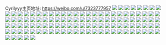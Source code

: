 Cyrilyyy主页地址: https://weibo.com/u/7323777957 
![](https://wx4.sinaimg.cn/mw2000/007ZDPcVly1h90qyi435tj321n2q7qv5.jpg) 
![](https://wx4.sinaimg.cn/mw2000/007ZDPcVly1h90qyl8hyrj32c02c07wh.jpg) 
![](https://wx4.sinaimg.cn/mw2000/007ZDPcVgy1h8og0cdgekj31o02yonpd.jpg) 
![](https://wx4.sinaimg.cn/mw2000/007ZDPcVgy1h8og0e0fykj33402c04qr.jpg) 
![](https://wx4.sinaimg.cn/mw2000/007ZDPcVgy1h8k4axaitdj32c0340e82.jpg) 
![](https://wx4.sinaimg.cn/mw2000/007ZDPcVgy1h8k4bhbrgfj31jg1yenei.jpg) 
![](https://wx4.sinaimg.cn/mw2000/007ZDPcVgy1h8ixhw21sbj30zu25o7wh.jpg) 
![](https://wx4.sinaimg.cn/mw2000/007ZDPcVgy1h8ixi0um4ij30zu25o7wh.jpg) 
![](https://wx4.sinaimg.cn/mw2000/007ZDPcVgy1h7pffwlz2tj31rv2d5qv5.jpg) 
![](https://wx4.sinaimg.cn/mw2000/007ZDPcVgy1h7pffz72adj31um2gukjl.jpg) 
![](https://wx4.sinaimg.cn/mw2000/007ZDPcVgy1h7pffrb3c1j31ll1ll7wh.jpg) 
![](https://wx4.sinaimg.cn/mw2000/007ZDPcVgy1h7pfftuudtj31sc2dshdt.jpg) 
![](https://wx4.sinaimg.cn/mw2000/007ZDPcVgy1h7pfg1bs6jj31sc2ds7wh.jpg) 
![](https://wx4.sinaimg.cn/mw2000/007ZDPcVgy1h7pfh2hfrtj32dc35s7wm.jpg) 
![](https://wx4.sinaimg.cn/mw2000/007ZDPcVgy1h7ej0yi91fj30u014074v.jpg) 
![](https://wx4.sinaimg.cn/mw2000/007ZDPcVgy1h7ej12451qj30u10u0q7g.jpg) 
![](https://wx4.sinaimg.cn/mw2000/007ZDPcVgy1h7ej11k2ydj30u00u0q6x.jpg) 
![](https://wx4.sinaimg.cn/mw2000/007ZDPcVgy1h7ej12q66sj30u00u00z8.jpg) 
![](https://wx4.sinaimg.cn/mw2000/007ZDPcVgy1h7ej13blnwj30u0140gst.jpg) 
![](https://wx4.sinaimg.cn/mw2000/007ZDPcVgy1h6hr0rdmgvj30wi0wbted.jpg) 
![](https://wx4.sinaimg.cn/mw2000/007ZDPcVgy1h6c8oik2gpj32c02c0qv6.jpg) 
![](https://wx4.sinaimg.cn/mw2000/007ZDPcVgy1h6c8ojvtd4j32c02c0b2a.jpg) 
![](https://wx4.sinaimg.cn/mw2000/007ZDPcVgy1h6c8opn45ej32c02c04ow.jpg) 
![](https://wx4.sinaimg.cn/mw2000/007ZDPcVgy1h6c8oo5p73j32c02c0e81.jpg) 
![](https://wx4.sinaimg.cn/mw2000/007ZDPcVgy1h6c8oow4oij32c02c0npd.jpg) 
![](https://wx4.sinaimg.cn/mw2000/007ZDPcVgy1h5zj7jyhnvj30nm0nmmxo.jpg) 
![](https://wx4.sinaimg.cn/mw2000/007ZDPcVgy1h3vam1poppj30u01907cj.jpg) 
![](https://wx4.sinaimg.cn/mw2000/007ZDPcVgy1h3vam28sjkj30u019010k.jpg) 
![](https://wx4.sinaimg.cn/mw2000/007ZDPcVgy1h3vam16woaj30u0198gtk.jpg) 
![](https://wx4.sinaimg.cn/mw2000/007ZDPcVgy1h3vam49hw6j30u0190129.jpg) 
![](https://wx4.sinaimg.cn/mw2000/007ZDPcVgy1h3vam4sbvdj30u0190ajj.jpg) 
![](https://wx4.sinaimg.cn/mw2000/007ZDPcVgy1h3vam3njtjj30u01907cp.jpg) 
![](https://wx4.sinaimg.cn/mw2000/007ZDPcVgy1h3vam6bfxsj30u019046s.jpg) 
![](https://wx4.sinaimg.cn/mw2000/007ZDPcVgy1h3vam5r3j0j30u019010z.jpg) 
![](https://wx4.sinaimg.cn/mw2000/007ZDPcVgy1h6gplgvlbgj30u019046s.jpg) 
![](https://wx4.sinaimg.cn/mw2000/007ZDPcVly1h2rzp400hgj31s035sb2b.jpg) 
![](https://wx4.sinaimg.cn/mw2000/007ZDPcVly1h2rzn7vt1vj32c02c01ky.jpg) 
![](https://wx4.sinaimg.cn/mw2000/007ZDPcVly1h2ry3tjaghj30sg1kwnnw.jpg) 
![](https://wx4.sinaimg.cn/mw2000/007ZDPcVly1h2rxzw0wzsj30sg1kwtv8.jpg) 
![](https://wx4.sinaimg.cn/mw2000/007ZDPcVly1h2rxzyfu7fj30sg1kwtp4.jpg) 
![](https://wx4.sinaimg.cn/mw2000/007ZDPcVly1h2rxzxm997j30sg1kw1kx.jpg) 
![](https://wx4.sinaimg.cn/mw2000/007ZDPcVly1h2ry3txkajj31431hgamf.jpg) 
![](https://wx4.sinaimg.cn/mw2000/007ZDPcVgy1h2ibd4mik0j31k42rre82.jpg) 
![](https://wx4.sinaimg.cn/mw2000/007ZDPcVgy1h2ibd652doj31qz33zqv5.jpg) 
![](https://wx4.sinaimg.cn/mw2000/007ZDPcVgy1h2ibd7v7tyj31r03404qp.jpg) 
![](https://wx4.sinaimg.cn/mw2000/007ZDPcVgy1h2ibd8pid7j31r0340b2a.jpg) 
![](https://wx4.sinaimg.cn/mw2000/007ZDPcVgy1gyhwqu8424j30u0140n48.jpg) 
![](https://wx4.sinaimg.cn/mw2000/007ZDPcVgy1gyhwqtran1j33402c0hdv.jpg) 
![](https://wx4.sinaimg.cn/mw2000/007ZDPcVgy1gyhwqrxybaj30wi1yc7wh.jpg) 
![](https://wx4.sinaimg.cn/mw2000/007ZDPcVgy1gyhwqr65u4j30u0140139.jpg) 
![](https://wx4.sinaimg.cn/mw2000/007ZDPcVgy1gweunfrt8rj30sg1kwtp4.jpg) 
![](https://wx4.sinaimg.cn/mw2000/007ZDPcVgy1gweunhoisrj30sg1kw1kx.jpg) 
![](https://wx4.sinaimg.cn/mw2000/007ZDPcVgy1gweunj9uhrj30sg1kwwyz.jpg) 
![](https://wx4.sinaimg.cn/mw2000/007ZDPcVgy1gweunldngyj30sg1kw4qp.jpg) 
![](https://wx4.sinaimg.cn/mw2000/007ZDPcVgy1gweunpfdoqj33402c01kz.jpg) 
![](https://wx4.sinaimg.cn/mw2000/007ZDPcVgy1gweunn87uyj30sg1kwnhe.jpg) 
![](https://wx4.sinaimg.cn/mw2000/007ZDPcVgy1gweunwa9mpj32c02c0u0x.jpg) 
![](https://wx4.sinaimg.cn/mw2000/007ZDPcVgy1gweunrnu9tj32c02c0npd.jpg) 
![](https://wx4.sinaimg.cn/mw2000/007ZDPcVgy1gweunu0epaj32c02c0u0x.jpg) 
![](https://wx4.sinaimg.cn/mw2000/007ZDPcVly1gvioay974gj325c2v4npe.jpg) 
![](https://wx4.sinaimg.cn/mw2000/007ZDPcVly1gviob0j6lyj62c033z4qq02.jpg) 
![](https://wx4.sinaimg.cn/mw2000/007ZDPcVly1gviob5c0z3j62c033x4qr02.jpg) 
![](https://wx4.sinaimg.cn/mw2000/007ZDPcVly1gviob8eifkj624v2ui1kz02.jpg) 
![](https://wx4.sinaimg.cn/mw2000/007ZDPcVly1gscc8mttkkj32c033z1l5.jpg) 
![](https://wx4.sinaimg.cn/mw2000/007ZDPcVly1gscc58qhh1j31nf2774qt.jpg) 
![](https://wx4.sinaimg.cn/mw2000/007ZDPcVgy1gs0t5r2my0j31901o0u0y.jpg) 
![](https://wx4.sinaimg.cn/mw2000/007ZDPcVgy1gs0t61nb5sj31o0280hdw.jpg) 
![](https://wx4.sinaimg.cn/mw2000/007ZDPcVgy1gs0t5z858yj62c0340u1402.jpg) 
![](https://wx4.sinaimg.cn/mw2000/007ZDPcVgy1gs0t5vcgr8j322y2rx4qr.jpg) 
![](https://wx4.sinaimg.cn/mw2000/007ZDPcVgy1grshu9zcvij31hc13zk4j.jpg) 
![](https://wx4.sinaimg.cn/mw2000/007ZDPcVgy1grshub9ob5j32c02c0kjm.jpg) 
![](https://wx4.sinaimg.cn/mw2000/007ZDPcVgy1grshudt5ypj30u0140b29.jpg) 
![](https://wx4.sinaimg.cn/mw2000/007ZDPcVgy1grshun73j8j32c02c0hdt.jpg) 
![](https://wx4.sinaimg.cn/mw2000/007ZDPcVgy1grshufdbwwj32c02c0e81.jpg) 
![](https://wx4.sinaimg.cn/mw2000/007ZDPcVgy1grshuiulbtj32dc35snpj.jpg) 
![](https://wx4.sinaimg.cn/mw2000/007ZDPcVgy1grshulsvn9j32dc35su14.jpg) 
![](https://wx4.sinaimg.cn/mw2000/007ZDPcVgy1grxpmdp9kgj32c02c0n4e.jpg) 
![](https://wx4.sinaimg.cn/mw2000/007ZDPcVgy1grxpmg17fjj325o25o7wi.jpg) 
![](https://wx4.sinaimg.cn/mw2000/007ZDPcVgy1gqn0e5ggm3j30u01404ay.jpg) 
![](https://wx4.sinaimg.cn/mw2000/007ZDPcVgy1gqn0e75p86j30u0140wox.jpg) 
![](https://wx4.sinaimg.cn/mw2000/007ZDPcVgy1gqn0e8jwooj30u0140n6y.jpg) 
![](https://wx4.sinaimg.cn/mw2000/007ZDPcVgy1gqn0eajv0yj30u01407em.jpg) 
![](https://wx4.sinaimg.cn/mw2000/007ZDPcVgy1gprtu4ewmij32c03407wj.jpg) 
![](https://wx4.sinaimg.cn/mw2000/007ZDPcVgy1gprtu287h4j32c0340b29.jpg) 
![](https://wx4.sinaimg.cn/mw2000/007ZDPcVgy1gpqf4oz7n7j32c02c01kx.jpg) 
![](https://wx4.sinaimg.cn/mw2000/007ZDPcVgy1gpqf4sy18oj32c02c0u11.jpg) 
![](https://wx4.sinaimg.cn/mw2000/007ZDPcVgy1gpqf4yaolqj32c02c0kjo.jpg) 
![](https://wx4.sinaimg.cn/mw2000/007ZDPcVgy1gpqf4vwabbj32c02c0u10.jpg) 
![](https://wx4.sinaimg.cn/mw2000/007ZDPcVgy1gped25cqt5j33402c0b2a.jpg) 
![](https://wx4.sinaimg.cn/mw2000/007ZDPcVgy1gped274n00j32dc35sb2b.jpg) 
![](https://wx4.sinaimg.cn/mw2000/007ZDPcVly1gp5smgdufvj32c03407wt.jpg) 
![](https://wx4.sinaimg.cn/mw2000/007ZDPcVly1gp5smlckwgj32c0340kjv.jpg) 
![](https://wx4.sinaimg.cn/mw2000/007ZDPcVly1gp5sma4wqjj32c0340x6x.jpg) 
![](https://wx4.sinaimg.cn/mw2000/007ZDPcVly1gou6gao6ywj31qu2btkjm.jpg) 
![](https://wx4.sinaimg.cn/mw2000/007ZDPcVly1gou6gbk1xvj317r1mcwtv.jpg) 
![](https://wx4.sinaimg.cn/mw2000/007ZDPcVly1gou6gcqfnhj33402c0kjl.jpg) 
![](https://wx4.sinaimg.cn/mw2000/007ZDPcVly1gou6gfql2bj33402c0qv6.jpg) 
![](https://wx4.sinaimg.cn/mw2000/007ZDPcVly1glz1neeqzzj32c0340b29.jpg) 
![](https://wx4.sinaimg.cn/mw2000/007ZDPcVly1gjuueshthzj31o0280kjl.jpg) 
![](https://wx4.sinaimg.cn/mw2000/007ZDPcVgy1giu3ssy0vuj32801o0e81.jpg) 
![](https://wx4.sinaimg.cn/mw2000/007ZDPcVgy1giu3rgecvvj32801o0hdt.jpg) 
![](https://wx4.sinaimg.cn/mw2000/007ZDPcVgy1gho6oxlyalj32c02c04qp.jpg) 
![](https://wx4.sinaimg.cn/mw2000/007ZDPcVgy1gho6orqyh9j32c02c04qp.jpg) 
![](https://wx4.sinaimg.cn/mw2000/007ZDPcVgy1gho6p4f226j33402c01kx.jpg) 
![](https://wx4.sinaimg.cn/mw2000/007ZDPcVgy1gho6pmjxewj32c02c0k4m.jpg) 
![](https://wx4.sinaimg.cn/mw2000/007ZDPcVgy1gho6pgis9bj32c0340npd.jpg) 
![](https://wx4.sinaimg.cn/mw2000/007ZDPcVgy1gho6pi86vej31kw16o4mi.jpg) 
![](https://wx4.sinaimg.cn/mw2000/007ZDPcVly1gg1aj2g4twj315a0u0n59.jpg) 
![](https://wx4.sinaimg.cn/mw2000/007ZDPcVly1gfc19tbgbij32c0340qv6.jpg) 
![](https://wx4.sinaimg.cn/mw2000/007ZDPcVly1gfc1a3ag69j320f2oj1ky.jpg) 
![](https://wx4.sinaimg.cn/mw2000/007ZDPcVly1gf7fmabd5jj33402bsu11.jpg) 
![](https://wx4.sinaimg.cn/mw2000/007ZDPcVly1gf7fmgqhbej32c02c0hdu.jpg) 
![](https://wx4.sinaimg.cn/mw2000/007ZDPcVly1gf7fmoxygvj32c02c07wi.jpg) 
